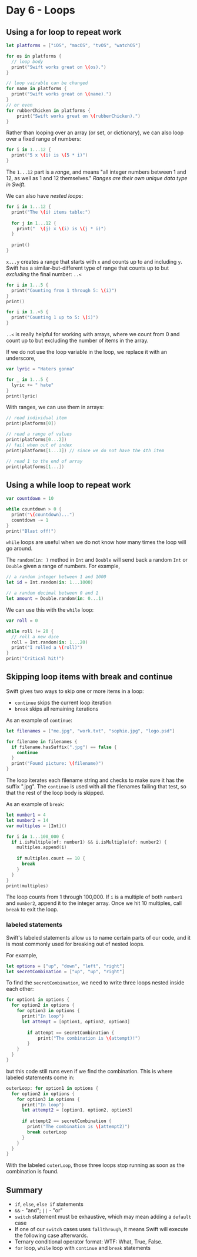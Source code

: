# Day 6 - Loops

## Using a for loop to repeat work

```swift
let platforms = ["iOS", "macOS", "tvOS", "watchOS"]

for os in platforms {
  // loop body
  print("Swift works great on \(os).")
}

// loop vairable can be changed
for name in platforms {
  print("Swift works great on \(name).")
}
// or even
for rubberChicken in platforms {
    print("Swift works great on \(rubberChicken).")
}
```

Rather than looping over an array (or set, or dictionary), we can also loop over a fixed range of numbers:

```swift
for i in 1...12 {
  print("5 x \(i) is \(5 * i)")
}
```

The `1...12` part is a *range*, and means "all integer numbers between 1 and 12, as well as 1 and 12 themselves." *Ranges are their own unique data type in Swift*.

We can also have *nested loops*:

```swift
for i in 1...12 {
  print("The \(i) items table:")
  
  for j in 1...12 {
    print("  \(j) x \(i) is \(j * i)")
  }
  
  print()
}
```

`x...y` creates a range that starts with `x` and counts up to and including `y`. Swift has a similar-but-different type of range that counts up to but *excluding* the final number: `..<`

```swift
for i in 1...5 {
  print("Counting from 1 through 5: \(i)")
}
print()

for i in 1..<5 {
  print("Counting 1 up to 5: \(i)")
}
```

`..<` is really helpful for working with arrays, where we count from 0 and count up to but excluding the number of items in the array.

If we do not use the loop variable in the loop, we replace it with an underscore,

```swift
var lyric = "Haters gonna"

for _ in 1...5 {
  lyric += " hate"
}
print(lyric)
```

With ranges, we can use them in arrays:

```swift
// read individual item
print(platforms[0])

// read a range of values
print(platforms[0...2])
// fail when out of index
print(platforms[1...3]) // since we do not have the 4th item

// read 1 to the end of array
print(platforms[1...])
```

## Using a while loop to repeat work

```swift
var countdown = 10

while countdown > 0 {
  print("\(countdown)...")
  countdown -= 1
}
print("Blast off!")
```

`while` loops are useful when we do not know how many times the loop will go around.

The `random(in: )` method in `Int` and `Double` will send back a random `Int` or `Double` given a range of numbers. For example,

```swift
// a random integer between 1 and 1000
let id = Int.random(in: 1...1000)

// a random decimal between 0 and 1
let amount = Double.random(in: 0...1)
```

We can use this with the `while` loop:

```swift
var roll = 0

while roll != 20 {
  // roll a new dice
  roll = Int.random(in: 1...20)
  print("I rolled a \(roll)")
}
print("Critical hit!")
```

## Skipping loop items with break and continue

Swift gives two ways to skip one or more items in a loop:

- `continue` skips the current loop iteration
- `break` skips all remaining iterations

As an example of `continue`:

```swift
let filenames = ["me.jpg", "work.txt", "sophie.jpg", "logo.psd"]

for filename in filenames {
  if filename.hasSuffix(".jpg") == false {
    continue
  }
  print("Found picture: \(filename)")
}
```

The loop iterates each filename string and checks to make sure it has the suffix ".jpg". The `continue` is used with all the filenames failing that test, so that the rest of the loop body is skipped.

As an example of `break`:

```swift
let number1 = 4
let number2 = 14
var multiples = [Int]()

for i in 1...100_000 {
  if i.isMultiple(of: number1) && i.isMultiple(of: number2) {
    multiples.append(i)
    
    if multiples.count == 10 {
      break
    }
  }
}
print(multiples)
```

The loop counts from 1 through 100,000. If `i` is a multiple of both `number1` and `number2`, append it to the integer array. Once we hit 10 multiples, call `break` to exit the loop.



### labeled statements

Swift's labeled statements allow us to name certain parts of our code, and it is most commonly used for breaking out of nested loops.

For example,

```swift
let options = ["up", "down", "left", "right"]
let secretCombination = ["up", "up", "right"]
```

To find the `secretCombination`, we need to write three loops nested inside each other:

```swift
for option1 in options {
  for option2 in options {
    for option3 in options {
      print("In loop")
      let attempt = [option1, option2, option3]
      
        if attempt == secretCombination {
            print("The combination is \(attempt)!")
        }
    }
  }
}
```

but this code still runs even if we find the combination. This is where labeled statements come in:

```swift
outerLoop: for option1 in options {
  for option2 in options {
    for option3 in options {
      print("In loop")
      let attempt2 = [option1, option2, option3]
      
      if attempt2 == secretCombination {
        print("The combination is \(attempt2)")
        break outerLoop
      }
    }
  }
}
```

With the labeled `outerLoop`, those three loops stop running as soon as the combination is found.



## Summary

- `if`, `else`, `else if` statements
- `&&` - "and"; `||` - "or"
- `switch` statement must be exhaustive, which may mean adding a `default` case
- If one of our `switch` cases uses `fallthrough`, it means Swift will execute the following case afterwards.
- Ternary conditional operator format: WTF: What, True, False.
- `for` loop, `while` loop with `continue` and `break` statements